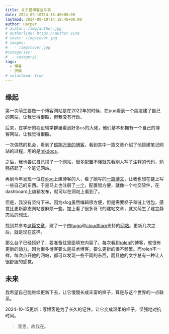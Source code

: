 ```yaml
---
title: 关于搭博客这件事
date: 2024-09-10T14:18:46+08:00
lastmod: 2024-09-10T14:18:46+08:00
author: Harper
# avatar: /img/author.jpg
# authorlink: https://author.site
# cover: /img/cover.jpg
# images:
#   - /img/cover.jpg
#categories:
#  - category1
tags:
  - 博客
  - 折腾
# nolastmod: true
---
```




<!--more-->

## 缘起

第一次萌生要做一个博客网站是在2022年的时候，在puq看到一个朋友建了自己的网站，让我觉得很酷，但我没有行动。

后来，在学研的程设辅学群里看到好多cs的大佬，他们基本都拥有一个自己的博客网站，让我觉得很酷。

一次偶然的机会，看到了[鹤翔万里的博客](https://blog.tonycrane.cc/)，看到其中一篇文章介绍了他搭建笔记网站的过程，用的是[mkdocs](https://www.mkdocs.org/)。

之后，我也尝试自己搭了一个网站，很多配置不懂就先看别人写了注释的代码，勉强搭起了一个笔记网站。

再到今年发现一位在[xlog](https://xlog.app/)上建博客的人，看了她写的[一篇博文](https://hellotangman.xlog.app/Why-do-I-write-a-blog-)，让我也想在链上写一些自己的东西。于是马上也注册了[一个](https://harperbai.xlog.app/)，配置很方便，就像一个社交软件，在dashboard上编辑发布，就可以在网站上看到了。

但是，我没有坚持下来。因为xlog虽然编辑很方便，但是需要梯子和链上钱包，感觉比更新静态网站要麻烦一些。加上看了很多哥飞的建站文章，就又萌生了建立静态站的想法。

找到并参考[这篇文章](https://www.pseudoyu.com/zh/2022/05/29/deploy_your_blog_using_hugo_and_github_action/)，建了一个由[hugo](https://gohugo.io/)和[cloudflare](https://dash.cloudflare.com/)支持的[网站](https://blog.harperby.cloudns.be/)。更新几次之后，就是现在这样。

那么台子已经搭好了，要准备往里面填充内容了。每次看到[rolen](https://rolen.wiki/)的博客，就很有更新的动力。因为很多博客要么是技术博客，要么更新的很不频繁。而rolen不一样，每次点开他的网站，都可以发现一些不同的东西，而且他的文字总有一种让人很舒服的感觉。

## 未来

我希望自己能继续更新下去，让它慢慢长成丰富的样子，算是与这个世界的一点联系。

2024-10-15更新：写博客是为了长久的记住，让它变成温柔的样子，坚强地对抗时间。

>我思，故我在。